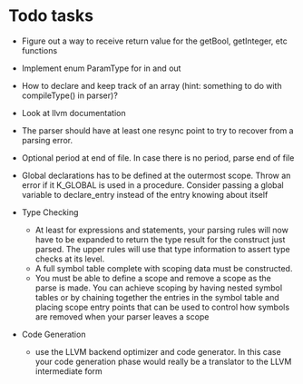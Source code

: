 # Todo tasks
- Figure out a way to receive return value for the getBool, getInteger, etc functions
- Implement enum ParamType for in and out
- How to declare and keep track of an array (hint: something to do with compileType() in parser)?
- Look at llvm documentation
- The parser should have at least one resync point to try to recover from a parsing error.
- Optional period at end of file. In case there is no period, parse end of file
- Global declarations has to be defined at the outermost scope. Throw an error if it K_GLOBAL is used in a procedure. Consider passing a
global variable to declare_entry instead of the entry knowing about itself
- Type Checking
  - At least for expressions and statements, your parsing rules will now have to be expanded to return the type result for the construct just parsed. The upper rules will use that type information to assert type checks at its level.
  - A full symbol table complete with scoping data must be constructed.
  - You must be able to define a scope and remove a scope as the parse is made. You can achieve scoping by having nested symbol tables or by chaining together the entries in the symbol table and placing scope entry points that can be used to control how symbols are removed when your parser leaves a scope

- Code Generation
  - use the LLVM backend optimizer and code generator. In this case your code generation phase would really be a translator to the LLVM intermediate form

